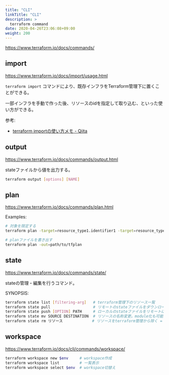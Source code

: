 ```yaml
---
title: "CLI"
linkTitle: "CLI"
description: >
  terraform command
date: 2020-04-26T23:06:08+09:00
weight: 200
---
```


https://www.terraform.io/docs/commands/

## import

https://www.terraform.io/docs/import/usage.html

`terraform import` コマンドにより、既存インフラをTerraform管理下に置くことができる。

一部インフラを手動で作った後、リソースのidを指定して取り込む、といった使い方ができる。

参考:

- [terraform importの使い方メモ - Qiita](https://qiita.com/tyasu/items/32b23dd76d25f7af712f "terraform importの使い方メモ - Qiita")

## output

https://www.terraform.io/docs/commands/output.html

stateファイルから値を出力する。

```sh
terraform output [options] [NAME]
```

## plan

https://www.terraform.io/docs/commands/plan.html

Examples:

```sh
# 対象を限定する
terraform plan -target=resource_type1.identifier1 -target=resource_type2.identifier2

# planファイルを書き出す
terraform plan -out=path/to/tfplan
```

## state

https://www.terraform.io/docs/commands/state/

stateの管理・編集を行うコマンド。

SYNOPSIS:

```sh
terraform state list [filtering-arg]   # terraform管理下のリソース一覧
terraform state pull                   # リモートのstateファイルをダウンロードして標準出力に表示
terraform state push [OPTION] PATH     # ローカルのstateファイルをリモートにアップロード
terraform state mv SOURCE DESTINATION  # リソースの名称変更。module化も可能
terraform state rm リソース             # リソースをterraform管理から除く = tfstateファイルから削除
```

## workspace

https://www.terraform.io/docs/cli/commands/workspace/

```sh
terraform workspace new $env     # workspace作成
terraform workspace list         # 一覧表示
terraform workspace select $env  # workspace切替え
```

